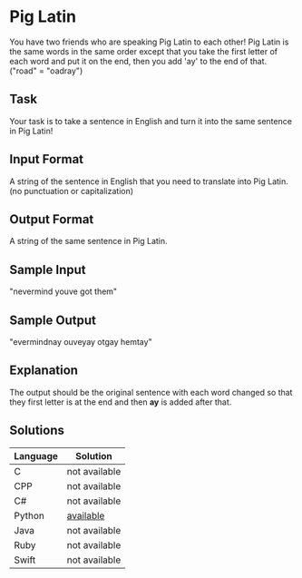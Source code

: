 # Pig Latin   
You have two friends who are speaking Pig Latin to each other! Pig Latin is the same words in the same order except that you take the first letter of each word and put it on the end, then you add 'ay' to the end of that. ("road" = "oadray")

## Task 
Your task is to take a sentence in English and turn it into the same sentence in Pig Latin!

## Input Format  
A string of the sentence in English that you need to translate into Pig Latin. (no punctuation or capitalization)

## Output Format  
A string of the same sentence in Pig Latin.

## Sample Input  
"nevermind youve got them"

## Sample Output  
"evermindnay ouveyay otgay hemtay"

## Explanation
The output should be the original sentence with each word changed so that they first letter is at the end and then **ay** is added after that.

## Solutions

Language | Solution
---------|---------
C | not available
CPP | not available
C# | not available
Python | [available](https://raw.githubusercontent.com/chankruze/challenges/master/sololearn/PigLatin/PigLatin.py)
Java | not available
Ruby | not available
Swift | not available